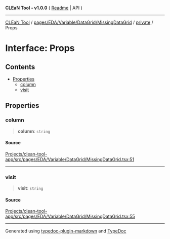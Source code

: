 **CLEaN Tool - v1.0.0** ( [Readme](../../../../../../../README.md) \| API )

***

[CLEaN Tool](../../../../../../../modules.md) / [pages/EDA/Variable/DataGrid/MissingDataGrid](../../README.md) / [private](../README.md) / Props

# Interface: Props

## Contents

- [Properties](Props.md#properties)
  - [column](Props.md#column)
  - [visit](Props.md#visit)

## Properties

### column

> **column**: `string`

#### Source

[Projects/clean-tool-app/src/pages/EDA/Variable/DataGrid/MissingDataGrid.tsx:51](https://github.com/yuckyh/clean-tool-app/)

***

### visit

> **visit**: `string`

#### Source

[Projects/clean-tool-app/src/pages/EDA/Variable/DataGrid/MissingDataGrid.tsx:55](https://github.com/yuckyh/clean-tool-app/)

***

Generated using [typedoc-plugin-markdown](https://www.npmjs.com/package/typedoc-plugin-markdown) and [TypeDoc](https://typedoc.org/)
